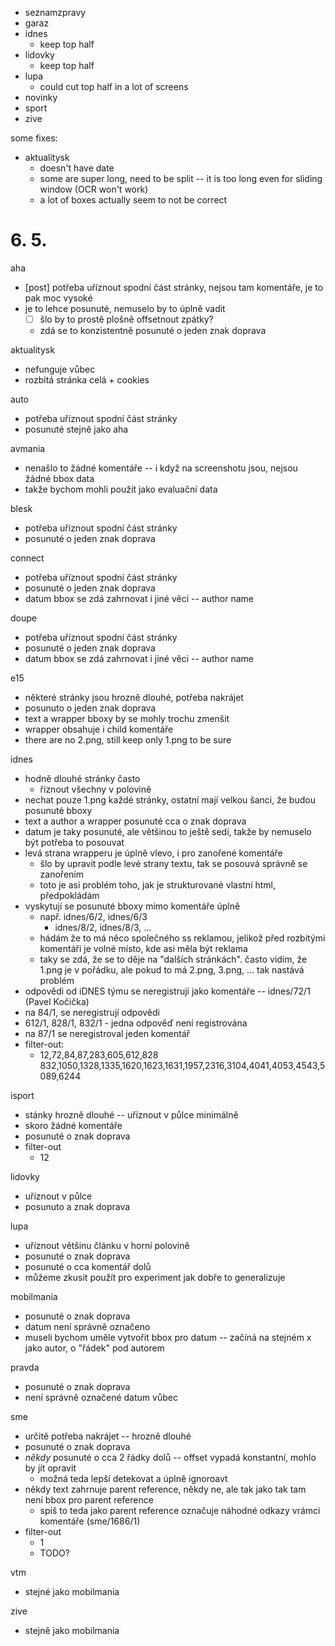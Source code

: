 - seznamzpravy
- garaz
- idnes
    - keep top half
- lidovky
    - keep top half
- lupa
    - could cut top half in a lot of screens
- novinky
- sport
- zive


some fixes:
- aktualitysk
    - doesn't have date
    - some are super long, need to be split -- it is too long even for sliding window (OCR won't work)
    - a lot of boxes actually seem to not be correct




# 6. 5.

aha
- [post] potřeba uříznout spodní část stránky, nejsou tam komentáře, je to pak moc vysoké
- je to lehce posunuté, nemuselo by to úplně vadit
    - [ ] šlo by to prostě plošně offsetnout zpátky?
    - zdá se to konzistentně posunuté o jeden znak doprava

aktualitysk
- nefunguje vůbec
- rozbitá stránka celá + cookies

auto
- potřeba uříznout spodní část stránky
- posunuté stejně jako aha

avmania
- nenašlo to žádné komentáře -- i když na screenshotu jsou, nejsou žádné bbox data
- takže bychom mohli použít jako evaluační data

blesk
- potřeba uříznout spodní část stránky
- posunuté o jeden znak doprava

connect
- potřeba uříznout spodní část stránky
- posunuté o jeden znak doprava
- datum bbox se zdá zahrnovat i jiné věci -- author name

doupe
- potřeba uříznout spodní část stránky
- posunuté o jeden znak doprava
- datum bbox se zdá zahrnovat i jiné věci -- author name

e15
- některé stránky jsou hrozně dlouhé, potřeba nakrájet
- posunuto o jeden znak doprava
- text a wrapper bboxy by se mohly trochu zmenšit
- wrapper obsahuje i child komentáře
- there are no 2.png, still keep only 1.png to be sure

idnes
- hodně dlouhé stránky často
    - říznout všechny v polovině
- nechat pouze 1.png každé stránky, ostatní mají velkou šanci, že budou posunuté bboxy
- text a author a wrapper posunuté cca o znak doprava
- datum je taky posunuté, ale většinou to ještě sedí, takže by nemuselo být potřeba to posouvat
- levá strana wrapperu je úplně vlevo, i pro zanořené komentáře
    - šlo by upravit podle levé strany textu, tak se posouvá správně se zanořením
    - toto je asi problém toho, jak je strukturované vlastní html, předpokládám
- vyskytují se posunuté bboxy mimo komentáře úplně
    - např. idnes/6/2, idnes/6/3
        - idnes/8/2, idnes/8/3, ...
    - hádám že to má něco společného ss reklamou, jelikož před rozbitými komentáři je volné místo,
      kde asi měla být reklama
    - taky se zdá, že se to děje na "dalších stránkách". často vidím, že 1.png je v pořádku, ale pokud to má 2.png, 3.png, ...
      tak nastává problém
- odpovědi od iDNES týmu se neregistrují jako komentáře -- idnes/72/1 (Pavel Kočička)
- na 84/1, se neregistrují odpovědi
- 612/1, 828/1, 832/1 - jedna odpověď není registrována
- na 87/1 se neregistroval jeden komentář
- filter-out:
    - 12,72,84,87,283,605,612,828 832,1050,1328,1335,1620,1623,1631,1957,2316,3104,4041,4053,4543,5089,6244

isport
- stánky hrozně dlouhé -- uříznout v půlce minimálně
- skoro žádné komentáře
- posunuté o znak doprava
- filter-out
    - 12

lidovky
- uříznout v půlce
- posunuto a znak doprava

lupa
- uříznout většinu článku v horní polovině
- posunuté o znak doprava
- posunuté o cca komentář dolů
- můžeme zkusit použít pro experiment jak dobře to generalizuje

mobilmania
- posunuté o znak doprava
- datum není správně označeno
- museli bychom uměle vytvořit bbox pro datum -- začíná na stejném x jako autor, o "řádek" pod autorem

pravda
- posunuté o znak doprava
- není správně označené datum vůbec

sme
- určitě potřeba nakrájet -- hrozně dlouhé
- posunuté o znak doprava
- *někdy* posunuté o cca 2 řádky dolů -- offset vypadá konstantní, mohlo by jít opravit
    - možná teda lepší detekovat a úplně ignoroavt
- někdy text zahrnuje parent reference, někdy ne, ale tak jako tak tam není bbox pro parent reference
    - spíš to teda jako parent reference označuje náhodné odkazy vrámci komentáře (sme/1686/1)
- filter-out
    - 1
    - TODO?

vtm
- stejné jako mobilmania

zive
- stejně jako mobilmania
